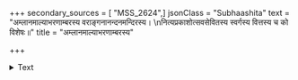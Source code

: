 +++
secondary_sources = [ "MSS_2624",]
jsonClass = "Subhaashita"
text = "अम्लानमाल्याभरणाम्बरस्य वराङ्गनानन्दनमन्दिरस्य।  \nनित्यप्रकाशोत्सवसेवितस्य स्वर्गस्य वित्तस्य च को विशेषः॥"
title = "अम्लानमाल्याभरणाम्बरस्य"

+++

<details><summary>Text</summary>

अम्लानमाल्याभरणाम्बरस्य वराङ्गनानन्दनमन्दिरस्य।  
नित्यप्रकाशोत्सवसेवितस्य स्वर्गस्य वित्तस्य च को विशेषः॥
</details>
